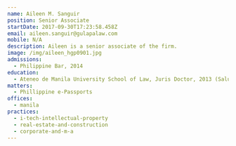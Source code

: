 ```yaml
---
name: Aileen M. Sanguir
position: Senior Associate
startDate: 2017-09-30T17:23:58.458Z
email: aileen.sanguir@gulapalaw.com
mobile: N/A
description: Aileen is a senior associate of the firm.
image: /img/aileen_hgp0901.jpg
admissions:
  - Philippine Bar, 2014
education:
  - Ateneo de Manila University School of Law, Juris Doctor, 2013 (Salutatorian)
matters:
  - Phillippine e-Passports
offices:
  - manila
practices:
  - i-tech-intellectual-property
  - real-estate-and-construction
  - corporate-and-m-a
---
```


